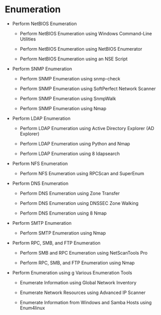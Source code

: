 # Enumeration

- Perform NetBIOS Enumeration

    - Perform NetBIOS Enumeration using Windows Command-Line Utilities

    - Perform NetBIOS Enumeration using NetBIOS Enumerator

    - Perform NetBIOS Enumeration using an NSE Script

- Perform SNMP Enumeration

    - Perform SNMP Enumeration using snmp-check

    - Perform SNMP Enumeration using SoftPerfect Network Scanner

    - Perform SNMP Enumeration using SnmpWalk

    - Perform SNMP Enumeration using Nmap

- Perform LDAP Enumeration

    - Perform LDAP Enumeration using Active Directory Explorer (AD Explorer)

    - Perform LDAP Enumeration using Python and Nmap

    - Perform LDAP Enumeration using 8 Idapsearch

- Perform NFS Enumeration

    - Perform NFS Enumeration using RPCScan and SuperEnum

- Perform DNS Enumeration

    - Perform DNS Enumeration using Zone Transfer

    - Perform DNS Enumeration using DNSSEC Zone Walking

    - Perform DNS Enumeration using 8 Nmap

- Perform SMTP Enumeration

    - Perform SMTP Enumeration using Nmap

- Perform RPC, SMB, and FTP Enumeration

    - Perform SMB and RPC Enumeration using NetScanTools Pro

    - Perform RPC, SMB, and FTP Enumeration using Nmap

- Perform Enumeration using g Various Enumeration Tools

    - Enumerate Information using Global Network Inventory

    - Enumerate Network Resources using Advanced IP Scanner

    - Enumerate Information from Windows and Samba Hosts using Enum4linux